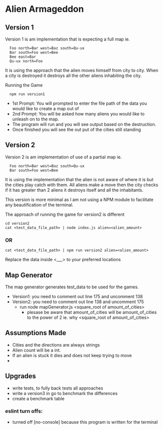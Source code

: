 # Alien Armageddon

## Version 1
Version 1 is am implementation that is expecting a full map ie.

```
  Foo north=Bar west=Baz south=Qu-ux
  Bar south=Foo west=Bee
  Bee east=Bar
  Qu-ux north=Foo
  ```
It is using the approach that the alien moves himself from city to city. When a city is destroyed it destroys all the other aliens inhabiting the city. 

Running the Game

```
  npm run version1
```
  - 1st Prompt: You will prompted to enter the file path of the data you would like to create a map out of
  - 2nd Prompt: You will be asked how many aliens you would like to unleash on to the map.
  - The program will run and you will see output based on the destruction. 
  - Once finished you will see the out put of the cities still standing

## Version 2

Version 2 is am implementation of use of a partial map ie.

```
  Foo north=Bar west=Baz south=Qu-ux
  Bar south=Foo west=Bee
```

It is using the implementation that the alien is not aware of where it is but the cities play catch with them. All aliens make a move then the city checks if it has greater than 2 aliens it destroys itself and all the inhabitants.

This version is more minimal as I am not using a NPM module to facilitate any beautification of the terminal. 

The approach of running the game for version2 is different

```
cd version2
cat <test_data_file_path> | node index.js alien=<alien_amount>
```
### OR

```
cat <test_data_file_path> | npm run version2 alien=<alien_amount>
```

Replace the data inside <___> to your preferred locations

## Map Generator
The map generator generates test_data to be used for the games.
  - Version1: you need to comment out line 175 and uncomment 138
  - Version2: you need to comment out line 138 and uncomment 175
    - run node mapGenerator.js <square_root of amount_of_cities>
      - plesase be aware that amount_of_cities will be amount_of_cities to the power of 2 ie. why <square_root of amount_of_cities>

## Assumptions Made
  - Cities and the directions are always strings
  - Alien count will be a int.
  - If an alien is stuck it dies and does not keep trying to move
  - 

## Upgrades
  - write tests, to fully back tests all approaches
  - write a version3 in go to benchmark the differences
  - create a benchmark table




### eslint turn offs:
  - turned off [no-console] because this program is written for the terminal